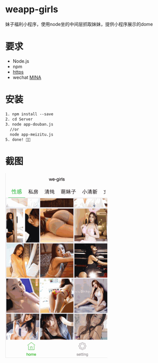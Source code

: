 # weapp-girls

妹子福利小程序，使用node坐的中间层抓取妹妹，提供小程序展示的dome

# 要求

- Node.js
- npm
- [https](http://litt1e-p.github.io/2016/10/20/build-a-https-server-for-localhost/)
- wechat [MINA](https://mp.weixin.qq.com/debug/wxadoc/dev/devtools/download.html?t=1476197490095)

# 安装

```
1. npm install --save
2. cd Server
3. node app-douban.js 
  //or
  node app-meizitu.js
5. done! 🎉🎉
```

# 截图

<img src="screenshot02.gif" width="320">


